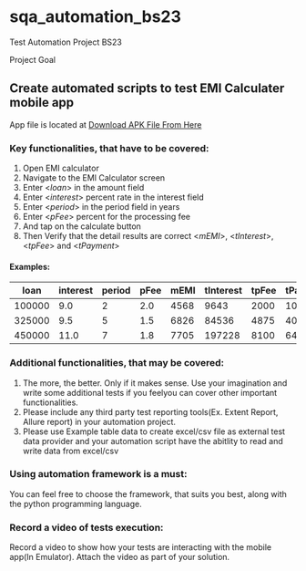 # sqa_automation_bs23
Test Automation Project BS23

Project Goal 

## Create automated scripts to test EMI Calculater mobile app

App file is located
at [Download APK File From Here](https://drive.google.com/file/d/1l4IQCf0XJfMk1nlHhKn3u8PgX3iI8LY7/view?usp=sharing)

### Key functionalities, that have to be covered:

1. Open EMI calculator
2. Navigate to the EMI Calculator screen
3. Enter <*loan*> in the amount field
4. Enter <*interest*> percent rate in the interest field
5. Enter <*period*> in the period field in years
6. Enter <*pFee*> percent for the processing fee
7. And tap on the calculate button
8. Then Verify that the detail results are correct <*mEMI*>, <*tInterest*>, <*tpFee*> and <*tPayment*>

#### Examples:

| loan    | interest | period | pFee | mEMI  | tInterest | tpFee | tPayment |
|---------|----------|--------|------|-------|-----------|-------|----------|
|  100000 |  9.0     |  2     |  2.0 |  4568 |  9643     |  2000 |  109643  |
|  325000 |  9.5     |  5     |  1.5 |  6826 |  84536    |  4875 |  409536  |
|  450000 |  11.0    |  7     |  1.8 |  7705 |  197228   |  8100 |  647228  |

### Additional functionalities, that may be covered:

1. The more, the better. Only if it makes sense. Use your imagination and write some additional tests if you feelyou can cover other important functionalities.
2. Please include any third party test reporting tools(Ex. Extent Report, Allure report) in your automation project.
3. Please use Example table data to create excel/csv file as external test data provider and your automation script have the abitlity to read and write data from excel/csv


### Using automation framework is a must:

You can feel free to choose the framework, that suits you best, along with the python programming language.

### Record a video of tests execution:

Record a video to show how your tests are interacting with the mobile app(In Emulator). Attach the video as part of your solution.
